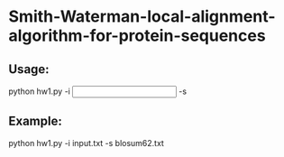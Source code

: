 # Smith-Waterman-local-alignment-algorithm-for-protein-sequences

## Usage: 
python hw1.py -i <input file> -s <score file>

## Example: 
python hw1.py -i input.txt -s blosum62.txt

